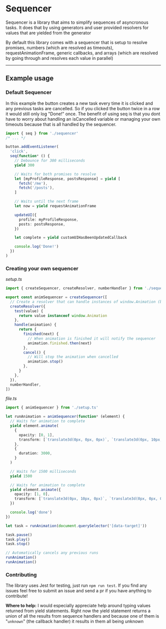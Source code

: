 # Sequencer

Sequencer is a library that aims to simplify sequences of asyncronous tasks. It does that by using generators and user provided resolvers for values that are yielded from the generator

By default this library comes with a sequencer that is setup to resolve promises, numbers (which are resolved as timeouts), requestAnimationFrame, generic callbacks, and arrays (which are resolved by going through and resolves each value in parallel)

---

## Example usage

### Default Sequencer

In this example the button creates a new task every time it is clicked and any previous tasks are cancelled. So if you clicked the button twice in a row it would still only log "Done!" once. The benefit of using seq is that you dont have to worry about handling an isCancelled variable or managing your own timeouts because that is all handled by the sequencer.

```ts
import { seq } from './sequencer'
/* ... */

button.addEventListener(
  'click',
  seq(function* () {
    // Debounce for 300 milliseconds
    yield 300

    // Waits for both promises to resolve
    let [myProfileResponse, postsResponse] = yield [
      fetch('/me'),
      fetch('/posts'),
    ]

    // Waits until the next frame
    let now = yield requestAnimationFrame

    updateUI({
      profile: myProfileResponse,
      posts: postsResponse,
    })

    let complete = yield customUIHasBeenUpdatedCallback

    console.log('Done!')
  })
)
```

### Creating your own sequencer

_setup.ts_

```ts
import { createSequencer, createResolver, numberHandler } from './sequencer'

export const animSequencer = createSequencer([
  // Create a resolver that can handle instances of window.Animation (built in web animations)
  createResolver({
    test(value) {
      return value instanceof window.Animation
    },
    handle(animation) {
      return {
        finished(next) {
          // When animation is finished it will notify the sequencer
          animation.finished.then(next)
        },
        cancel() {
          // Will stop the animation when cancelled
          animation.stop()
        },
      }
    },
  }),
  numberHandler,
])
```

_file.ts_

```ts
import { animSequencer } from './setup.ts'

let runAnimation = animSequencer(function* (element) {
  // Waits for animation to complete
  yield element.animate(
    {
      opacity: [0, 1],
      transform: [`translate3d(0px, 0px, 0px)`, `translate3d(0px, 10px, 0px)`],
    },
    {
      duration: 3000,
    }
  )

  // Waits for 1500 milliseconds
  yield 1500

  // Waits for animation to complete
  yield element.animate({
    opacity: [1, 0],
    transform: [`translate3d(0px, 10px, 0px)`, `translate3d(0px, 0px, 0px)`],
  })

  console.log('done')
})

let task = runAnimation(document.querySelector('[data-target]'))

task.pause()
task.play()
task.stop()

// Automatically cancels any previous runs
runAnimation()
runAnimation()
```

### Contributing

The library uses Jest for testing, just run `npm run test`. If you find any issues feel free to submit an issue and send a pr if you have anything to contribute!

**Where to help:**
I would especially appreciate help around typing values returned from yield statements. Right now the yield statement returns a union of all the results from sequence handlers and because one of them is "`unknown`" (the callback handler) it results in them all being unknown
